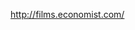
<!--
-->

http://films.economist.com/

<!-- vim: set autoindent expandtab sw=4 syntax=markdown: -->
